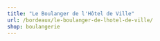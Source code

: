 ```yaml
---
title: "Le Boulanger de l'Hôtel de Ville"
url: /bordeaux/le-boulanger-de-lhotel-de-ville/
shop: boulangerie
---
```

